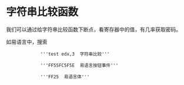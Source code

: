 # 字符串比较函数

我们可以通过给字符串比较函数下断点，看寄存器中的值，有几率获取密码。


如易语言中，搜索 
                  
                 '''test edx,3  字符串比较'''   

                 '''FF55FC5F5E  易语言按钮事件'''
                 
                 '''FF25  易语言体'''
